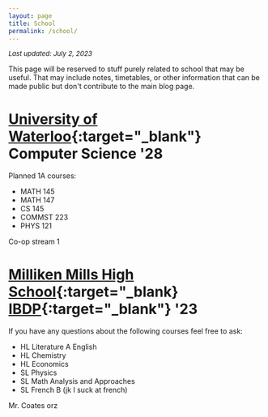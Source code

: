```yaml
---
layout: page
title: School
permalink: /school/
---
```


_<font size= "2"> Last updated: July 2, 2023 </font>_

This page will be reserved to stuff purely related to school that may be useful. That may include notes,
timetables, or other information that can be made public but don't contribute to the main blog page.

# [University of Waterloo](https://uwaterloo.ca/){:target="_blank"} Computer Science '28

Planned 1A courses:

- MATH 145
- MATH 147
- CS 145
- COMMST 223
- PHYS 121

Co-op stream 1

# [Milliken Mills High School](https://en.wikipedia.org/wiki/Milliken_Mills_High_School){:target="_blank} [IBDP](https://www.ibo.org/programmes/diploma-programme/){:target="_blank"} '23

If you have any questions about the following courses feel free to ask:

- HL Literature A English
- HL Chemistry
- HL Economics
- SL Physics
- SL Math Analysis and Approaches
- SL French B (jk I suck at french)

Mr. Coates orz

